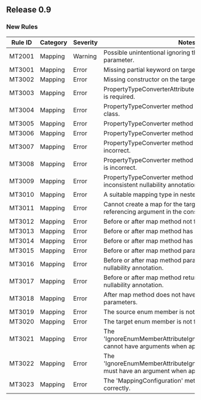 ## Release 0.9

### New Rules

 Rule ID | Category | Severity | Notes
--------|----------|----------|--------------------
 MT2001  | Mapping  | Warning  | Possible unintentional ignoring the converter additional parameter.
 MT3001  | Mapping  | Error    | Missing partial keyword on target class.
 MT3002  | Mapping  | Error    | Missing constructor on the target class.
 MT3003  | Mapping  | Error    | PropertyTypeConverterAttribute or IgnorePropertyAttribute is required.
 MT3004  | Mapping  | Error    | PropertyTypeConverter method not found in the target class.
 MT3005  | Mapping  | Error    | PropertyTypeConverter method is not static.
 MT3006  | Mapping  | Error    | PropertyTypeConverter method return type is incorrect.
 MT3007  | Mapping  | Error    | PropertyTypeConverter method parameter type is incorrect.
 MT3008  | Mapping  | Error    | PropertyTypeConverter method additional parameter type is incorrect.
 MT3009  | Mapping  | Error    | PropertyTypeConverter method parameter has inconsistent nullability annotation.
 MT3010  | Mapping  | Error    | A suitable mapping type in nested property not found.
 MT3011  | Mapping  | Error    | Cannot create a map for the target type because of self-referencing argument in the constructor.
 MT3012  | Mapping  | Error    | Before or after map method not found.
 MT3013  | Mapping  | Error    | Before or after map method has invalid parameter.
 MT3014  | Mapping  | Error    | Before or after map method has invalid return type.
 MT3015  | Mapping  | Error    | Before or after map method parameter is missing.
 MT3016  | Mapping  | Error    | Before or after map method parameter has inconsistent nullability annotation.
 MT3017  | Mapping  | Error    | Before or after map method return type has inconsistent nullability annotation.
 MT3018  | Mapping  | Error    | After map method does not have correct number of parameters.
 MT3019  | Mapping  | Error    | The source enum member is not found in the target enum.
 MT3020  | Mapping  | Error    | The target enum member is not found in the source enum.
 MT3021  | Mapping  | Error    | The 'IgnoreEnumMemberAttributeIgnoreEnumMemberAttribute' cannot have arguments when applied to an enum member.
 MT3022  | Mapping  | Error    | The 'IgnoreEnumMemberAttributeIgnoreEnumMemberAttribute' must have an argument when applied to an enum or class.
 MT3023  | Mapping  | Error    | The 'MappingConfiguration' method is not declared correctly.
